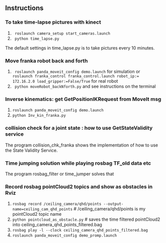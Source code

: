 ## Instructions

### To take time-lapse pictures with kinect

1. ```  roslaunch camera_setup start_cameras.launch ```
2. ```  python time_lapse.py ```

The default settings in time_lapse.py is to take pictures every 10 minutes.

### Move franka robot back and forth
1. ```  roslaunch panda_moveit_config demo.launch ``` for simulation or
   ```  roslaunch franka_control franka_control.launch robot_ip:= 172.16.2.0 load_gripper:=False/True ``` for real robot
2. ```  python moveRobot_backNforth.py ``` and see instructions on the terminal

### Inverse kinematics: get GetPositionIKRequest from MoveIt msg
1. ``` roslaunch panda_moveit_config demo.launch ```
2. ``` python Inv_kin_franka.py ```

### collision check for a joint state : how to use GetStateValidity service
 
The program collision_chk_franka shows the implementation of how to use the State Validity Service.

### Time jumping solution while playing rosbag TF_old data etc

The program rosbag_filter or time_jumper solves that

### Record rosbag pointCloud2 topics and show as obstacles in Rviz
1. ``` rosbag record /ceiling_camera/qhd/points --output-name=ceiling_cam_qhd_points ``` # /ceiling_camera/qhd/points is my pointCloud2 topic name
2. ``` python pointcloud_as_obstacle.py ``` # saves the time filtered pointCloud2 into ceiling_camera_qhd_points_filtered.bag
3. ``` rosbag play -l --clock ceiling_camera_qhd_points_filtered.bag ```
4. ``` roslaunch panda_moveit_config demo_promp.launch ``` 

